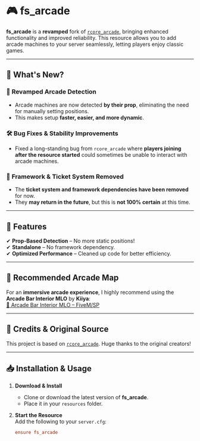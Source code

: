 # 🎮 fs_arcade

**fs_arcade** is a **revamped** fork of [`rcore_arcade`](https://github.com/Xogy/rcore_arcade), bringing enhanced functionality and improved reliability. This resource allows you to add arcade machines to your server seamlessly, letting players enjoy classic games.

---

## 🚀 What's New?

### 🔧 **Revamped Arcade Detection**

- Arcade machines are now detected **by their prop**, eliminating the need for manually setting positions.
- This makes setup **faster, easier, and more dynamic**.

### 🛠️ **Bug Fixes & Stability Improvements**

- Fixed a long-standing bug from `rcore_arcade` where **players joining after the resource started** could sometimes be unable to interact with arcade machines.

### 🔄 **Framework & Ticket System Removed**

- The **ticket system and framework dependencies have been removed** for now.
- They **may return in the future**, but this is **not 100% certain** at this time.

---

## 🎯 Features

✔ **Prop-Based Detection** – No more static positions!  
✔ **Standalone** – No framework dependency.  
✔ **Optimized Performance** – Cleaned up code for better efficiency.

---

## 🏢 Recommended Arcade Map

For an **immersive arcade experience**, I highly recommend using the **Arcade Bar Interior MLO** by **Kiiya**:  
[🔗 Arcade Bar Interior MLO – FiveM/SP](https://www.gta5-mods.com/maps/arcade-bar-interior-mlo-fivem-sp)

---

## 🔗 Credits & Original Source

This project is based on [`rcore_arcade`](https://github.com/Xogy/rcore_arcade). Huge thanks to the original creators!

---

## 📥 Installation & Usage

1. **Download & Install**

   - Clone or download the latest version of **fs_arcade**.
   - Place it in your `resources` folder.

2. **Start the Resource**  
   Add the following to your `server.cfg`:
   ```cfg
   ensure fs_arcade
   ```
